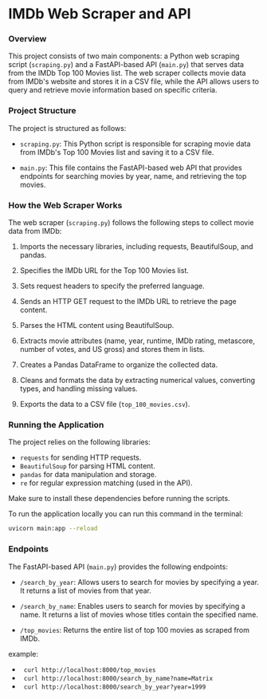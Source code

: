 # IMDb Web Scraper and API

### Overview

This project consists of two main components: a Python web scraping script (`scraping.py`) and a FastAPI-based API (`main.py`) that serves data from the IMDb Top 100 Movies list. The web scraper collects movie data from IMDb's website and stores it in a CSV file, while the API allows users to query and retrieve movie information based on specific criteria.

### Project Structure

The project is structured as follows:

- `scraping.py`: This Python script is responsible for scraping movie data from IMDb's Top 100 Movies list and saving it to a CSV file.

- `main.py`: This file contains the FastAPI-based web API that provides endpoints for searching movies by year, name, and retrieving the top movies.

### How the Web Scraper Works

The web scraper (`scraping.py`) follows the following steps to collect movie data from IMDb:

1. Imports the necessary libraries, including requests, BeautifulSoup, and pandas.

2. Specifies the IMDb URL for the Top 100 Movies list.

3. Sets request headers to specify the preferred language.

4. Sends an HTTP GET request to the IMDb URL to retrieve the page content.

5. Parses the HTML content using BeautifulSoup.

6. Extracts movie attributes (name, year, runtime, IMDb rating, metascore, number of votes, and US gross) and stores them in lists.

7. Creates a Pandas DataFrame to organize the collected data.

8. Cleans and formats the data by extracting numerical values, converting types, and handling missing values.

9. Exports the data to a CSV file (`top_100_movies.csv`).

### Running the Application
The project relies on the following libraries:

- `requests` for sending HTTP requests.
- `BeautifulSoup` for parsing HTML content.
- `pandas` for data manipulation and storage.
- `re` for regular expression matching (used in the API).

Make sure to install these dependencies before running the scripts.

To run the application locally you can run this command in the terminal:

```bash
uvicorn main:app --reload
```

### Endpoints

The FastAPI-based API (`main.py`) provides the following endpoints:

- `/search_by_year`: Allows users to search for movies by specifying a year. It returns a list of movies from that year.

- `/search_by_name`: Enables users to search for movies by specifying a name. It returns a list of movies whose titles contain the specified name.

- `/top_movies`: Returns the entire list of top 100 movies as scraped from IMDb.

example:
- ` curl http://localhost:8000/top_movies`
- ` curl http://localhost:8000/search_by_name?name=Matrix`
- ` curl http://localhost:8000/search_by_year?year=1999`